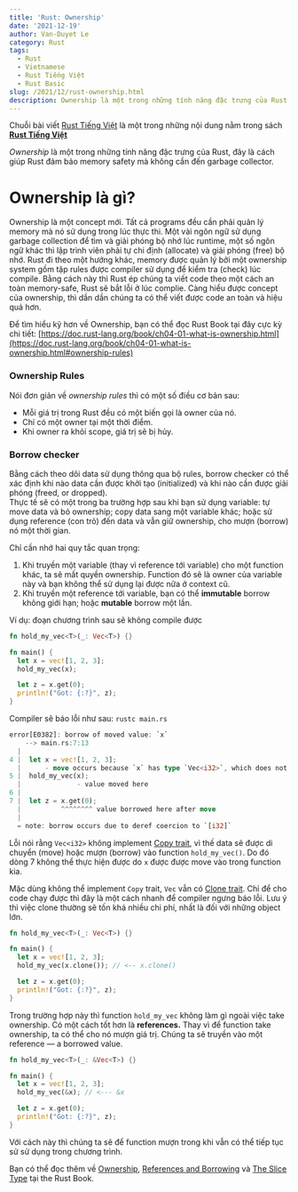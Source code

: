 ```yaml
---
title: 'Rust: Ownership'
date: '2021-12-19'
author: Van-Duyet Le
category: Rust
tags:
  - Rust
  - Vietnamese
  - Rust Tiếng Việt
  - Rust Basic
slug: /2021/12/rust-ownership.html
description: Ownership là một trong những tính năng đặc trưng của Rust, đây là cách giúp Rust đảm bảo memory safety mà không cần đến garbage collector.
---
```


<div class="noti">Chuỗi bài viết <a href="/tag/rust-tiếng-việt/">Rust Tiếng Việt</a> là một trong những nội dung nằm trong sách <a href="https://rust-tieng-viet.github.io/?utm_source=blog.duyet.net&utm_medium=post&utm_campaign=launch_rust_tieng_viet" target="_blank"><strong>Rust Tiếng Việt</strong></a></div>

_Ownership_ là một trong những tính năng đặc trưng của Rust, đây là cách giúp Rust đảm bảo memory safety mà không cần đến garbage collector.

# Ownership là gì?

Ownership là một concept mới. Tất cả programs đều cần phải quản lý
memory mà nó sử dụng trong lúc thực thi. Một vài ngôn ngữ sử dụng
garbage collection để tìm và giải phóng bộ nhớ lúc runtime, một số
ngôn ngữ khác thì lập trình viên phải tự chi định (allocate) và giải
phóng (free) bộ nhớ. Rust đi theo một hướng khác, memory được quản lý
bởi một ownership system gồm tập rules được compiler sử dụng để kiểm
tra (check) lúc compile. Bằng cách này thì Rust ép chúng ta viết code theo một
cách an toàn memory-safe, Rust sẽ bắt lỗi ở lúc complie.
Càng hiểu được concept của ownership, thì dần
dần chúng ta có thể viết được code an toàn và hiệu quả hơn.

Để tìm hiểu kỹ hơn về Ownership, bạn có thể đọc Rust Book tại
đây cực kỳ chi tiết:
[https://doc.rust-lang.org/book/ch04-01-what-is-ownership.html](https://doc.rust-lang.org/book/ch04-01-what-is-ownership.html#ownership-rules)

### Ownership Rules

Nói đơn giản về _ownership rules_ thì có một số điều cơ bản sau:

- Mỗi giá trị trong Rust đều có một biến gọi là owner của nó.
- Chỉ có một owner tại một thời điểm.
- Khi owner ra khỏi scope, giá trị sẽ bị hủy.

### Borrow checker

Bằng cách theo dõi data sử dụng thông qua bộ rules,
borrow checker có thể xác định khi nào data cần được khởi tạo
(initialized) và khi nào cần được giải phóng (freed, or dropped).  
Thực tế sẽ có một trong ba trường hợp sau khi bạn sử dụng variable:
tự move data và bỏ ownership; copy data sang một variable khác;
hoặc sử dụng reference (con trỏ) đến data và vẫn giữ ownership,
cho mượn (borrow) nó một thời gian.

Chỉ cần nhớ hai quy tắc quan trọng:

1. Khi truyền một variable (thay vì reference tới variable) cho một function khác, ta sẽ mất quyền ownership. Function đó sẽ là owner của variable này và bạn không thể sử dụng lại được nữa ở context cũ.
2. Khi truyền một reference tới variable, bạn có thể **immutable** borrow không giới hạn; hoặc **mutable** borrow một lần.

Ví dụ: đoạn chương trình sau sẽ không compile được

```rust
fn hold_my_vec<T>(_: Vec<T>) {}

fn main() {
  let x = vec![1, 2, 3];
  hold_my_vec(x);

  let z = x.get(0);
  println!("Got: {:?}", z);
}
```

Compiler sẽ báo lỗi như sau: `rustc main.rs`

```rust
error[E0382]: borrow of moved value: `x`
    --> main.rs:7:13
  |
4 |  let x = vec![1, 2, 3];
  |      - move occurs because `x` has type `Vec<i32>`, which does not implement the `Copy` trait
5 |  hold_my_vec(x);
  |              - value moved here
6 |
7 |  let z = x.get(0);
  |          ^^^^^^^^ value borrowed here after move
  |
  = note: borrow occurs due to deref coercion to `[i32]`
```

Lỗi nói rằng `Vec<i32>` không implement
[Copy trait](https://doc.rust-lang.org/std/marker/trait.Copy.html),
vì thế data sẽ được di chuyển (move) hoặc mượn (borrow) vào function
`hold_my_vec()`. Do đó dòng 7 không thể thực hiện được do `x` được
được move vào trong function kia.

Mặc dùng không thể implement `Copy` trait, `Vec` vẫn có
[Clone trait](https://doc.rust-lang.org/core/clone/trait.Clone.html).
Chỉ để cho code chạy được thì đây là một cách nhanh để compiler ngưng báo lỗi.
Lưu ý thì việc clone thường sẽ tốn khá nhiều chi phí, nhất là đối với những object lớn.

```rust
fn hold_my_vec<T>(_: Vec<T>) {}

fn main() {
  let x = vec![1, 2, 3];
  hold_my_vec(x.clone()); // <-- x.clone()

  let z = x.get(0);
  println!("Got: {:?}", z);
}
```

Trong trường hợp này thì function `hold_my_vec` không làm gì ngoài
việc take ownership. Có một cách tốt hơn là **references.** Thay vì
để function take ownership, ta có thể cho nó mượn giá trị.
Chúng ta sẽ truyền vào một reference — a borrowed value.

```rust
fn hold_my_vec<T>(_: &Vec<T>) {}

fn main() {
  let x = vec![1, 2, 3];
  hold_my_vec(&x); // <--- &x

  let z = x.get(0);
  println!("Got: {:?}", z);
}
```

Với cách này thì chúng ta sẽ để function mượn trong khi
vẫn có thể tiếp tục sử sử dụng trong chương trình.

Bạn có thể đọc thêm về [Ownership](https://doc.rust-lang.org/book/ch04-01-what-is-ownership.html),
[References and Borrowing](https://doc.rust-lang.org/book/ch04-02-references-and-borrowing.html#references-and-borrowing) và
[The Slice Type](https://doc.rust-lang.org/book/ch04-03-slices.html#the-slice-type) tại the Rust Book.

